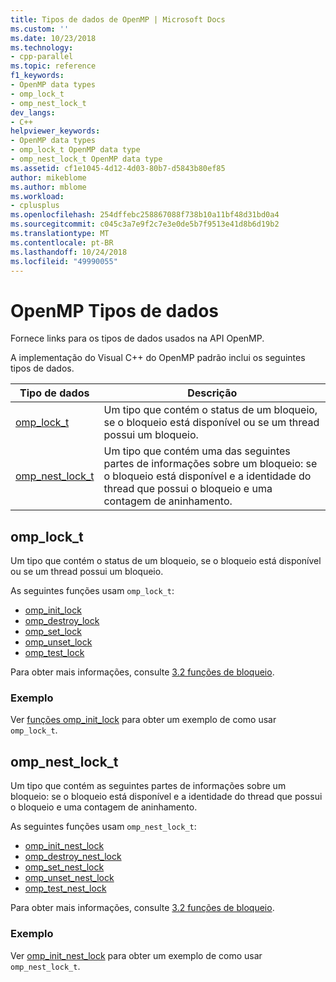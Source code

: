 ```yaml
---
title: Tipos de dados de OpenMP | Microsoft Docs
ms.custom: ''
ms.date: 10/23/2018
ms.technology:
- cpp-parallel
ms.topic: reference
f1_keywords:
- OpenMP data types
- omp_lock_t
- omp_nest_lock_t
dev_langs:
- C++
helpviewer_keywords:
- OpenMP data types
- omp_lock_t OpenMP data type
- omp_nest_lock_t OpenMP data type
ms.assetid: cf1e1045-4d12-4d03-80b7-d5843b80ef85
author: mikeblome
ms.author: mblome
ms.workload:
- cplusplus
ms.openlocfilehash: 254dffebc258867088f738b10a11bf48d31bd0a4
ms.sourcegitcommit: c045c3a7e9f2c7e3e0de5b7f9513e41d8b6d19b2
ms.translationtype: MT
ms.contentlocale: pt-BR
ms.lasthandoff: 10/24/2018
ms.locfileid: "49990055"
---
```

# <a name="openmp-data-types"></a>OpenMP Tipos de dados

Fornece links para os tipos de dados usados na API OpenMP.

A implementação do Visual C++ do OpenMP padrão inclui os seguintes tipos de dados.

Tipo de dados                           | Descrição
----------------------------------- | --------------------------------------------------------------------------------------------------------------------------------------------------------------------------------
[omp_lock_t](#omp-lock-t)           | Um tipo que contém o status de um bloqueio, se o bloqueio está disponível ou se um thread possui um bloqueio.
[omp_nest_lock_t](#omp-nest-lock-t) | Um tipo que contém uma das seguintes partes de informações sobre um bloqueio: se o bloqueio está disponível e a identidade do thread que possui o bloqueio e uma contagem de aninhamento.

## <a name="omp-lock-t"></a>omp_lock_t

Um tipo que contém o status de um bloqueio, se o bloqueio está disponível ou se um thread possui um bloqueio.

As seguintes funções usam `omp_lock_t`:

- [omp_init_lock](../../../parallel/openmp/reference/omp-init-lock.md)
- [omp_destroy_lock](../../../parallel/openmp/reference/omp-destroy-lock.md)
- [omp_set_lock](../../../parallel/openmp/reference/omp-set-lock.md)
- [omp_unset_lock](../../../parallel/openmp/reference/omp-unset-lock.md)
- [omp_test_lock](../../../parallel/openmp/reference/omp-test-lock.md)

Para obter mais informações, consulte [3.2 funções de bloqueio](../../../parallel/openmp/3-2-lock-functions.md).

### <a name="example"></a>Exemplo

Ver [funções omp_init_lock](../../../parallel/openmp/reference/omp-init-lock.md) para obter um exemplo de como usar `omp_lock_t`.

## <a name="omp-nest-lock-t"></a>omp_nest_lock_t

Um tipo que contém as seguintes partes de informações sobre um bloqueio: se o bloqueio está disponível e a identidade do thread que possui o bloqueio e uma contagem de aninhamento.

As seguintes funções usam `omp_nest_lock_t`:

- [omp_init_nest_lock](../../../parallel/openmp/reference/omp-init-nest-lock.md)
- [omp_destroy_nest_lock](../../../parallel/openmp/reference/omp-destroy-nest-lock.md)
- [omp_set_nest_lock](../../../parallel/openmp/reference/omp-set-nest-lock.md)
- [omp_unset_nest_lock](../../../parallel/openmp/reference/omp-unset-nest-lock.md)
- [omp_test_nest_lock](../../../parallel/openmp/reference/omp-test-nest-lock.md)

Para obter mais informações, consulte [3.2 funções de bloqueio](../../../parallel/openmp/3-2-lock-functions.md).

### <a name="example"></a>Exemplo

Ver [omp_init_nest_lock](../../../parallel/openmp/reference/omp-init-nest-lock.md) para obter um exemplo de como usar `omp_nest_lock_t`.
